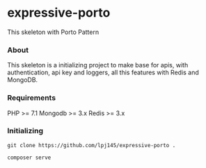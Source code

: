 # expressive-porto
This skeleton with Porto Pattern


### About
This skeleton is a initializing project to make base for apis, with authentication, api key and loggers, all this features with Redis and MongoDB.


### Requirements

PHP >= 7.1
Mongodb >= 3.x
Redis >= 3.x

### Initializing

``` git clone https://github.com/lpj145/expressive-porto . ```
```
composer serve
```
